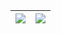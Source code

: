 | <a><img align="center" src="https://github-readme-stats.vercel.app/api?username=ACENDER&count_private=true&show_icons=true&include_all_commits=false&theme=buefy&count_private=true&hide_border=true&title_color=fff&icon_color=79ff97&text_color=9f9f9f&bg_color=151515"/></a> | <a><img align="center" src="https://github-readme-stats.vercel.app/api/top-langs/?username=ACENDER&&hide=javascript,html,css&layout=compact&theme=buefy&hide_border=true&title_color=fff&icon_color=79ff97&text_color=9f9f9f&bg_color=151515" /></a> |
| ------------------------------------------------------------ | ------------------------------------------------------------ |
